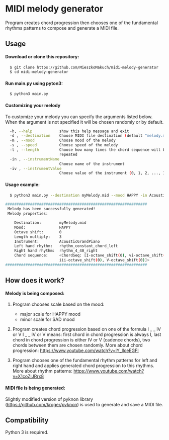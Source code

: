 # MIDI melody generator
Program creates chord progression then chooses one of the fundamental rhythms patterns to compose and generate a MIDI file.

## Usage
#### Download or clone this repository:
```bash
  $ git clone https://github.com/MieszkoMakuch/midi-melody-generator
  $ cd midi-melody-generator
```
#### Run main.py using pyton3:
```bash
  $ python3 main.py
```
#### Customizing your melody
To customize your melody you can specify the arguments listed below. When the argument is not specified it will be chosen randomly or by default.
```bash
  -h, --help            show this help message and exit
  -d , --destination    Choose MIDI file destination (default "melody.mid")
  -m , --mood           Choose mood of the melody
  -s , --speed          Choose speed of the melody
  -l , --length         Choose how many times the chord sequence will be
                        repeated
  -in , --instrumentName 
                        Choose name of the instrument
  -iv , --instrumentValue 
                        Choose value of the instrument (0, 1, 2, ..., 127)
```

#### Usage example:
```bash
  $ python3 main.py --destination myMelody.mid --mood HAPPY -in AcousticGrandPiano

###############################################################
 Melody has been successfully generated!
 Melody properties:

	Destination:        myMelody.mid
	Mood:               HAPPY
	Octave shift:       0
	Length multiply:    3
	Instrument:         AcousticGrandPiano
	Left hand rhythm:   rhythm_constant_chord_left
	Right hand rhythm:  rhythm_4_40_right
	Chord sequence:     <ChordSeq: [I-octave_shift(0), vi-octave_shift(0),
                        iii-octave_shift(0), V-octave_shift(0)]>
###############################################################
```

## How does it work?

#### Melody is being composed:
1. Program chooses scale based on the mood:
	- major scale for HAPPY mood
    - minor scale for SAD mood
2. Program creates chord progression based on one of the formula I \_ \_ IV or V
	I \_ \_ IV or V means: first chord in chord progression is always I, last chord in chord progression is either IV or V (cadence chords), two chords between them are chosen randomly. More about chord progression: https://www.youtube.com/watch?v=lY_llceEGFI

3. Program chooses one of the fundamental rhythm patterns for left and right hand and applies generated chord progression to this rhythms. More about rhythm patterns: https://www.youtube.com/watch?v=X1coZlJRrx8

#### MIDI file is being generated:
Slightly modified version of pyknon library (https://github.com/kroger/pyknon) is used to generate and save a MIDI file.

## Compatibility
Python 3 is required.